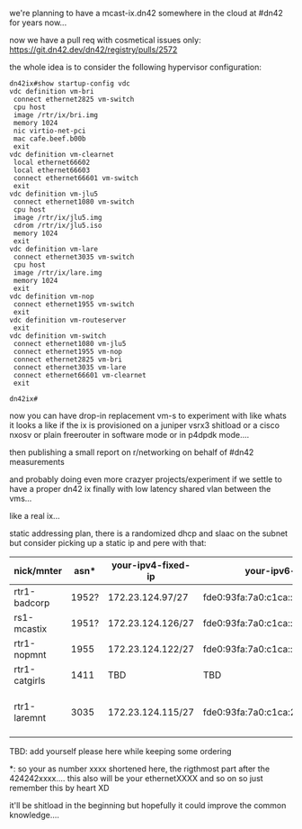 we're planning to have a mcast-ix.dn42 somewhere in the cloud at #dn42 for years now...

now we have a pull req with cosmetical issues only: https://git.dn42.dev/dn42/registry/pulls/2572

the whole idea is to consider the following hypervisor configuration:

```
dn42ix#show startup-config vdc                                                                                        
vdc definition vm-bri
 connect ethernet2825 vm-switch
 cpu host
 image /rtr/ix/bri.img
 memory 1024
 nic virtio-net-pci
 mac cafe.beef.b00b
 exit
vdc definition vm-clearnet
 local ethernet66602
 local ethernet66603
 connect ethernet66601 vm-switch
 exit
vdc definition vm-jlu5
 connect ethernet1080 vm-switch
 cpu host
 image /rtr/ix/jlu5.img
 cdrom /rtr/ix/jlu5.iso
 memory 1024
 exit
vdc definition vm-lare
 connect ethernet3035 vm-switch
 cpu host
 image /rtr/ix/lare.img
 memory 1024
 exit
vdc definition vm-nop
 connect ethernet1955 vm-switch
 exit
vdc definition vm-routeserver
 exit              
vdc definition vm-switch
 connect ethernet1080 vm-jlu5
 connect ethernet1955 vm-nop
 connect ethernet2825 vm-bri
 connect ethernet3035 vm-lare
 connect ethernet66601 vm-clearnet
 exit

dn42ix#      
```

now you can have drop-in replacement vm-s to experiment with like whats it looks a like if the ix is provisioned on a juniper vsrx3 shitload or a cisco nxosv or plain freerouter in software mode or in p4dpdk mode.... 

then publishing a small report on r/networking on behalf of #dn42 measurements

and probably doing even more crazyer projects/experiment if we settle to have a proper dn42 ix finally with low latency shared vlan between the vms...

like a real ix...

static addressing plan, there is a randomized dhcp and slaac on the subnet but consider picking up a static ip and pere with that:



 | nick/mnter    |  asn* | your-ipv4-fixed-ip | your-ipv6-fixed-ip          | your-ipv6-linklocal      | public lg |
 | ------------- | ----- | ------------------ | --------------------------- | ------------------------ | --------- |
 | rtr1-badcorp  | 1952? | 172.23.124.97/27   | fde0:93fa:7a0:c1ca::666/64  | fe80::260:54ff:fe33:2178 | TBD: SOON |
 | rs1-mcastix   | 1951? | 172.23.124.126/27  | fde0:93fa:7a0:c1ca::179/64  | TBD: SOON                | TBD: SOON |
 | rtr1-nopmnt   | 1955  | 172.23.124.122/27  | fde0:93fa:7a0:c1ca::1955/64 | TBD: SOON                | TBD: SOON |
 | rtr1-catgirls | 1411  | TBD                | TBD                         | fe80::1411:5             | TBD: SOON |
 | rtr1-laremnt  | 3035  | 172.23.124.115/27     | fde0:93fa:7a0:c1ca:21f:45ff:fe11:7356 | fe80::21f:45ff:fe11:7356 | clearnet: https://lg.lare.cc/ dn42: https://lg.lare.dn42/ |

TBD: add yourself please here while keeping some ordering

*: so your as number xxxx shortened here, the rigthmost part after the 424242xxxx.... this also will be your ethernetXXXX and so on so just remember this by heart XD






it'll be shitload in the beginning but hopefully it could improve the common knowledge....

